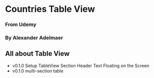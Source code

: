 # Countries Table View
### From Udemy
### By Alexander Adelmaer

## All about Table View

- v0.1.0 Setup TableView Section Header Text Floating on the Screen
- v0.1.0 multi-section table
